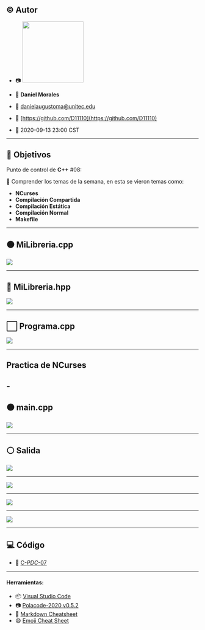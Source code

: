 ## :copyright: Autor

- :camera: <img src="https://avatars2.githubusercontent.com/u/49168911?s=400&u=da268e901e63add3c6bb9125adfdc36131aa3d37&v=4" width="160px">

- :man: **Daniel Morales**
- :e-mail: danielaugustoma@unitec.edu
- :link: [https://github.com/D11110](https://github.com/D11110)
- :calendar: 2020-09-13 23:00 CST

---

## :dart: Objetivos


Punto de control de **C++** #08:

:blue_book: Comprender los temas de la semana, en esta se vieron temas como:
   - **NCurses**
   - **Compilación Compartida**
   - **Compilación Estática**
   - **Compilación Normal**
   - **Makefile**


---

## :black_circle: MiLibreria.cpp

![](images/MiLibreriaCPP.png)

---


## :triangular_ruler: MiLibreria.hpp

![](images/MiLibreriaH.png)

---


## :white_large_square: Programa.cpp

![](images/Programa.png)

---
## Practica de NCurses
## -


## :black_circle: main.cpp

![](images/ncurses.png)

---

## :white_circle: Salida

![](images/O1.png)

---

![](images/O2.png)

---

![](images/O3.png)

---

![](images/O4.png)

---



## :computer: Código

- :blue_book: [C-_PDC_-07](https://github.com/D11110/C-_PDC_-07)

---
#### Herramientas:
- :package: [Visual Studio Code](https://code.visualstudio.com/)
- :camera: [Polacode-2020 v0.5.2](https://github.com/jeff-hykin/polacode)
- :notebook: [Markdown Cheatsheet](https://github.com/adam-p/markdown-here/wiki/Markdown-Cheatsheet)
- :smile: [Emoji Cheat Sheet](https://www.webfx.com/tools/emoji-cheat-sheet/)